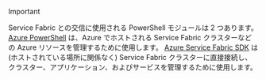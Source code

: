 > [!IMPORTANT]
> Service Fabric との交信に使用される PowerShell モジュールは 2 つあります。 [Azure PowerShell](/powershell/azure/install-azurerm-ps?view=azurermps-4.4.0) は、Azure でホストされる Service Fabric クラスターなどの Azure リソースを管理するために使用します。 [Azure Service Fabric SDK](../articles/service-fabric/service-fabric-get-started.md) は (ホストされている場所に関係なく) Service Fabric クラスターに直接接続し、クラスター、アプリケーション、およびサービスを管理するために使用します。 